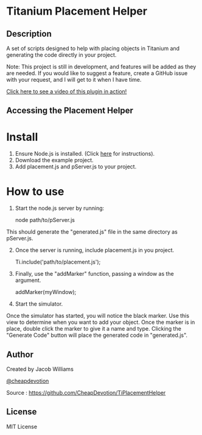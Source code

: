 # Titanium Placement Helper

## Description

A set of scripts designed to help with placing objects in Titanium and generating the code directly in your project.

Note: This project is still in development, and features will be added as they are needed. If you would like to suggest a feature, create a GitHub issue with your request, and I will get to it when I have time.

[Click here to see a video of this plugin in action!](http://www.youtube.com/watch?v=XL5WFo6GxMU)


## Accessing the Placement Helper


Install
=======

1. Ensure Node.js is installed. (Click [here](https://github.com/joyent/node/wiki/Installation) for instructions).
2. Download the example project.
3. Add placement.js and pServer.js to your project.
	
	 


How to use
==========

1. Start the node.js server by running:
	
	node path/to/pServer.js

This should generate the "generated.js" file in the same directory as pServer.js.

2. Once the server is running, include placement.js in you project.
	
	Ti.include('path/to/placement.js');

3. Finally, use the "addMarker" function, passing a window as the argument.
	
	addMarker(myWindow);

4. Start the simulator.

Once the simulator has started, you will notice the black marker. Use this view to determine when you want to add your object.
Once the marker is in place, double click the marker to give it a name and type. Clicking the "Generate Code" button will place the generated code in "generated.js".



## Author


Created by Jacob Williams

[@cheapdevotion](http://www.twitter.com/cheapdevotion)

Source : https://github.com/CheapDevotion/TiPlacementHelper



## License

MIT License